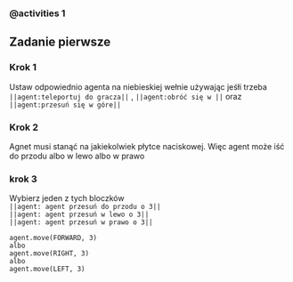 ### @activities 1
## Zadanie pierwsze
### Krok 1
Ustaw odpowiednio agenta na niebieskiej wełnie używając jeśłi trzeba ``||agent:teleportuj do gracza||`` ,
``||agent:obróć się w ||`` oraz  ``||agent:przesuń się w góre||``
### Krok 2
Agnet musi stanąć na jakiekolwiek płytce naciskowej. Więc agent może iść
do przodu albo w lewo albo w prawo 

### krok 3
Wybierz jeden z tych bloczków<br> ``||agent: agent przesuń do przodu o 3||``<br>
``||agent: agent przesuń w lewo o 3||`` <br> ``||agent: agent przesuń w prawo o 3||``
```blocks
agent.move(FORWARD, 3)
albo
agent.move(RIGHT, 3)
albo
agent.move(LEFT, 3)

```
